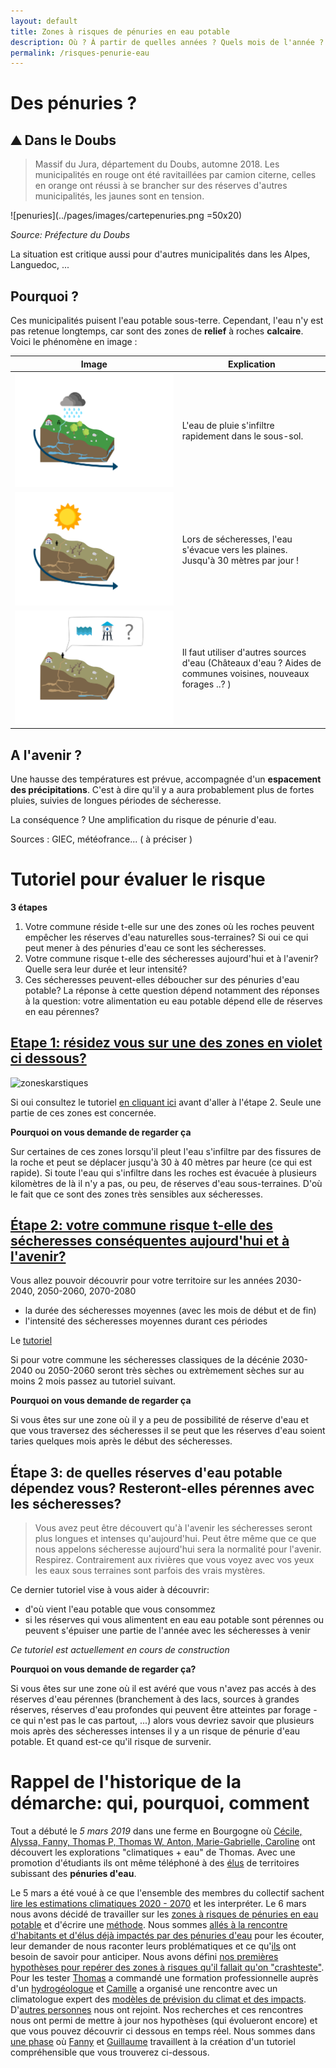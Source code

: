 ```yaml
---
layout: default
title: Zones à risques de pénuries en eau potable 
description: Où ? À partir de quelles années ? Quels mois de l'année ? Avec quelle intensité/régularité  ?
permalink: /risques-penurie-eau
---
```


# Des pénuries ? 

##  :mountain: Dans le Doubs 
> Massif du Jura, département du Doubs, automne 2018.
Les municipalités en rouge ont été ravitaillées par camion citerne, celles en orange ont réussi à se brancher sur des réserves d'autres municipalités, les jaunes sont en tension.  

![penuries](../pages/images/cartepenuries.png =50x20)  

*Source: Préfecture du Doubs*  

La situation est critique aussi pour d'autres municipalités dans les Alpes, Languedoc, ...   

## Pourquoi ?
Ces municipalités puisent l'eau potable sous-terre. Cependant, l'eau n'y est pas retenue longtemps, car sont des zones de **relief** à roches **calcaire**. Voici le phénomène en image : 

 Image | Explication
------------ | -------------
![explication1](../pages/images/explicationkarst1.png ) | L'eau de pluie s'infiltre rapidement dans le sous-sol.  
![explication2](../pages/images/explicationkarst2.png) | Lors de sécheresses, l'eau s'évacue vers les plaines. Jusqu'à 30 mètres par jour ! 
![explication3](../pages/images/explicationkarst3.png) | Il faut utiliser d'autres sources d'eau (Châteaux d'eau ? Aides de communes voisines, nouveaux forages ..? )

## A l'avenir ? 

Une hausse des températures est prévue, accompagnée d'un **espacement des précipitations**. C'est à dire qu'il y a aura probablement plus de fortes pluies, suivies de longues périodes de sécheresse.   

La conséquence ? Une amplification du risque de pénurie d'eau.

Sources : GIEC, météofrance... ( à préciser )

# Tutoriel pour évaluer le risque

**3 étapes**
1. Votre commune réside t-elle sur une des zones où les roches peuvent empêcher les réserves d'eau naturelles sous-terraines? Si oui ce qui peut mener à des pénuries d'eau ce sont les sécheresses.
2. Votre commune risque t-elle des sécheresses aujourd'hui et à l'avenir? Quelle sera leur durée et leur intensité?
2. Ces sécheresses peuvent-elles déboucher sur des pénuries d'eau potable? La réponse à cette question dépend notamment des réponses à la question: votre alimentation eu eau potable dépend elle de réserves en eau pérennes? 

[Etape 1: résidez vous sur une des zones en violet ci dessous?](../eau-geologie-karstique)
---

![zoneskarstiques](https://framapic.org/xew0XCOi6CGb/EytR2G0aYmA8)

Si oui consultez le tutoriel [en cliquant ici](../eau-geologie-karstique) avant d'aller à l'étape 2. Seule une partie de ces zones est concernée. 

**Pourquoi on vous demande de regarder ça**

Sur certaines de ces zones lorsqu'il pleut l'eau s'infiltre par des fissures de la roche et peut se déplacer jusqu'à 30 à 40 mètres par heure (ce qui est rapide). Si toute l'eau qui s'infiltre dans les roches est évacuée à plusieurs kilomètres de là il n'y a pas, ou peu, de réserves d'eau sous-terraines. D'où le fait que ce sont des zones très sensibles aux sécheresses.

[Étape 2: votre commune risque t-elle des sécheresses conséquentes aujourd'hui et à l'avenir?](../indice-sswi)
---

Vous allez pouvoir découvrir pour votre territoire sur les années 2030-2040, 2050-2060, 2070-2080
* la durée des sécheresses moyennes (avec les mois de début et de fin)
* l'intensité des sécheresses moyennes durant ces périodes 

Le [tutoriel](../indice-sswi)

Si pour votre commune les sécheresses classiques de la décénie 2030-2040 ou 2050-2060 seront très sèches ou extrèmement sèches sur au moins 2 mois passez au tutoriel suivant. 

**Pourquoi on vous demande de regarder ça**

Si vous êtes sur une zone où il y a peu de possibilité de réserve d'eau et que vous traversez des sécheresses il se peut que les réserves d'eau soient taries quelques mois après le début des sécheresses. 

Étape 3: de quelles réserves d'eau potable dépendez vous? Resteront-elles pérennes avec les sécheresses? 
---

> Vous avez peut être découvert qu'à l'avenir les sécheresses seront plus longues et intenses qu'aujourd'hui. Peut être même que ce que nous appelons sécheresse aujourd'hui sera la normalité pour l'avenir. Respirez. Contrairement aux rivières que vous voyez avec vos yeux les eaux sous terraines sont parfois des vrais mystères. 

Ce dernier tutoriel vise à vous aider à découvrir:
* d'où vient l'eau potable que vous consommez
* si les réserves qui vous alimentent en eau eau potable sont pérennes ou peuvent s'épuiser une partie de l'année avec les sécheresses à venir

*Ce tutoriel est actuellement en cours de construction*

**Pourquoi on vous demande de regarder ça?**

Si vous êtes sur une zone où il est avéré que vous n'avez pas accés à des réserves d'eau pérennes (branchement à des lacs, sources à grandes réserves, réserves d'eau profondes qui peuvent être atteintes par forage - ce qui n'est pas le cas partout, ...) alors vous devriez savoir que plusieurs mois après des sécheresses intenses il y a un risque de pénurie d'eau potable. Et quand est-ce qu'il risque de survenir. 

Rappel de l'historique de la démarche: qui, pourquoi, comment
===

Tout a débuté le *5 mars 2019* dans une ferme en Bourgogne où [Cécile, Alyssa, Fanny, Thomas P, Thomas W, Anton, Marie-Gabrielle, Caroline](../collectif) ont découvert les explorations "climatiques + eau" de Thomas. Avec une promotion d'étudiants ils ont même téléphoné à des [élus](../eau-habitants-elus) de territoires subissant des **pénuries d'eau**.

Le 5 mars a été voué à ce que l'ensemble des membres du collectif sachent [lire les estimations climatiques 2020 - 2070](../donnees) et les interpréter. Le 6 mars nous avons décidé de travailler sur les [zones à risques de pénuries en eau potable](../risques-penurie-eau) et d'écrire une [méthode](../methode). Nous sommes [allés à la rencontre d'habitants et d'élus déjà impactés par des pénuries d'eau](eau-habitants-elus) pour les écouter, leur demander de nous raconter leurs problématiques et ce qu'[ils](eau-habitants-elus) ont besoin de savoir pour anticiper. Nous avons défini [nos premières hypothèses pour repérer des zones à risques qu'il fallait qu'on "crashteste"](../eau-hypotheses-v1). Pour les tester [Thomas](../collectif) a commandé une formation professionnelle auprès d'un [hydrogéologue](../hydrogeologie-penuries-explorations) et [Camille](../collectif) a organisé une rencontre avec un climatologue expert des [modèles de prévision du climat et des impacts](../donnees). D'[autres personnes](../collectif) nous ont rejoint. Nos recherches et ces rencontres nous ont permi de mettre à jour nos hypothèses (qui évolueront encore) et que vous pouvez découvrir ci dessous en temps réel. Nous sommes dans [une phase](../methode) où [Fanny](../collectif) et [Guillaume](../collectif) travaillent à la création d'un tutoriel compréhensible que vous trouverez ci-dessous.


